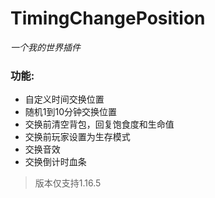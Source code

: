 # TimingChangePosition
*一个我的世界插件*  

### 功能:
- 自定义时间交换位置
- 随机1到10分钟交换位置
- 交换前清空背包，回复饱食度和生命值
- 交换前玩家设置为生存模式
- 交换音效
- 交换倒计时血条

> 版本仅支持1.16.5
